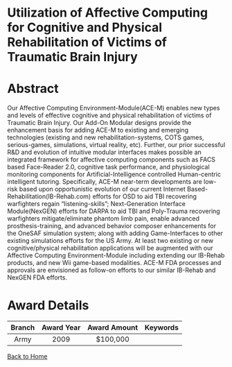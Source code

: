 
Utilization of Affective Computing for Cognitive and Physical Rehabilitation of Victims of Traumatic Brain Injury
=================================================================================================================

# Abstract


Our Affective Computing Environment-Module(ACE-M) enables new types and levels of effective cognitive and physical rehabilitation of victims of Traumatic Brain Injury.   Our Add-On Modular designs provide the enhancement basis for adding ACE-M to existing and emerging technologies (existing and new rehabilitation-systems, COTS games, serious-games, simulations, virtual reality, etc).   Further, our prior successful R&D and evolution of intuitive modular interfaces makes possible an integrated framework for affective computing components such as FACS based Face-Reader 2.0, cognitive task performance, and physiological monitoring components for Artificial-Intelligence controlled Human-centric intelligent tutoring.  Specifically, ACE-M near-term developments are low-risk based upon opportunistic evolution of our current Internet Based-Rehabilitation(IB-Rehab.com) efforts for OSD to aid TBI recovering warfighters regain “listening-skills”;  Next-Generation Interface Module(NexGEN) efforts for DARPA to aid TBI and Poly-Trauma recovering warfighters mitigate/eliminate phantom limb pain, enable advanced prosthesis-training, and advanced behavior composer enhancements for the OneSAF simulation system; along with adding Game-Interfaces to other existing simulations efforts for the US Army. At least two existing or new cognitive/physical rehabilitation applications will be augmented with our Affective Computing Environment-Module including extending our IB-Rehab products, and new Wii game-based modalities.  ACE-M FDA processes and approvals are envisioned as follow-on efforts to our similar IB-Rehab and NexGEN FDA efforts.  

# Award Details

|Branch|Award Year|Award Amount|Keywords|
| :---: | :---: | :---: | :---: |
|Army|2009|$100,000||
  
  


[Back to Home](https://github.com/chrischow/dod_sbir_awards/JH/#2295)